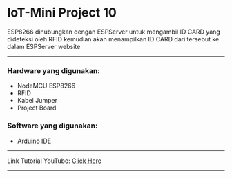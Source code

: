 # IoT-Mini Project 10

ESP8266 dihubungkan dengan ESPServer untuk mengambil ID CARD yang dideteksi oleh RFID kemudian akan menampilkan ID CARD dari tersebut ke dalam ESPServer website

--------------------------------------------------

### Hardware yang digunakan: 
- NodeMCU ESP8266
- RFID
- Kabel Jumper
- Project Board

### Software yang digunakan: 
- Arduino IDE

--------------------------------------------------

Link Tutorial YouTube: [Click Here](https://youtu.be/e77QxddEmNo)

--------------------------------------------------
